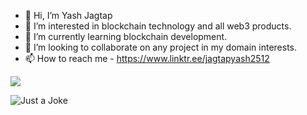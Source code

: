 - 👋 Hi, I’m Yash Jagtap
- 👀 I’m interested in blockchain technology and all web3 products.
- 🌱 I’m currently learning blockchain development.
- 🤝 I’m looking to collaborate on any project in my domain interests.
- 📫 How to reach me - https://www.linktr.ee/jagtapyash2512


<!---
yash251/yash251 is a ✨ special ✨ repository because its `README.md` (this file) appears on your GitHub profile.
You can click the Preview link to take a look at your changes.
--->
![](https://github-readme-stats.vercel.app/api?username=yash251&show_icons=true&theme=vision-friendly-dark)

![Just a Joke](https://readme-jokes.vercel.app/api)
